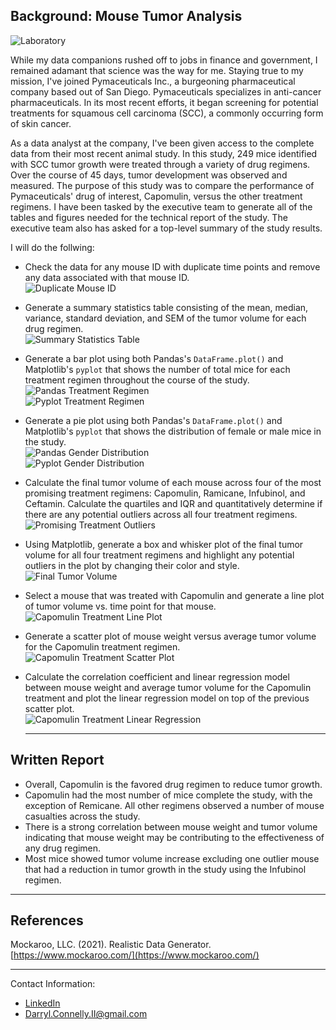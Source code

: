 ## Background: Mouse Tumor Analysis

  ![Laboratory](Images/Laboratory.jpg)

While my data companions rushed off to jobs in finance and government, I remained adamant that science was the way for me. Staying true to my mission, I've joined Pymaceuticals Inc., a burgeoning pharmaceutical company based out of San Diego. Pymaceuticals specializes in anti-cancer pharmaceuticals. In its most recent efforts, it began screening for potential treatments for squamous cell carcinoma (SCC), a commonly occurring form of skin cancer.

As a data analyst at the company, I've been given access to the complete data from their most recent animal study. In this study, 249 mice identified with SCC tumor growth were treated through a variety of drug regimens. Over the course of 45 days, tumor development was observed and measured. The purpose of this study was to compare the performance of Pymaceuticals' drug of interest, Capomulin, versus the other treatment regimens. I have been tasked by the executive team to generate all of the tables and figures needed for the technical report of the study. The executive team also has asked for a top-level summary of the study results.

I will do the follwing:

* Check the data for any mouse ID with duplicate time points and remove any data associated with that mouse ID.<br>
  ![Duplicate Mouse ID](Images/duplicate_mouse.png)

* Generate a summary statistics table consisting of the mean, median, variance, standard deviation, and SEM of the tumor volume for each drug regimen.<br>
  ![Summary Statistics Table](Images/statistics_table.png)

* Generate a bar plot using both Pandas's `DataFrame.plot()` and Matplotlib's `pyplot` that shows  the number of total mice for each treatment regimen throughout the course of the study.<br>
  ![Pandas Treatment Regimen](Images/pandas_drug_regimen_bar.jpg)<br>
  ![Pyplot Treatment Regimen](Images/pyplot_drug_regimen_bar.jpg)

* Generate a pie plot using both Pandas's `DataFrame.plot()` and Matplotlib's `pyplot` that shows the distribution of female or male mice in the study.<br>
  ![Pandas Gender Distribution](Images/pandas_mouse_sex_pie.jpg)<br>
  ![Pyplot Gender Distribution](Images/pyplot_mouse_sex_pie.jpg)

* Calculate the final tumor volume of each mouse across four of the most promising treatment regimens: Capomulin, Ramicane, Infubinol, and Ceftamin. Calculate the quartiles and IQR and quantitatively determine if there are any potential outliers across all four treatment regimens.<br>
  ![Promising Treatment Outliers](Images/treatment_regimen_outliers.png)

* Using Matplotlib, generate a box and whisker plot of the final tumor volume for all four treatment regimens and highlight any potential outliers in the plot by changing their color and style.<br>
  ![Final Tumor Volume](Images/final_tumor_volume_box.jpg)

* Select a mouse that was treated with Capomulin and generate a line plot of tumor volume vs. time point for that mouse.<br>
  ![Capomulin Treatment Line Plot](Images/tumor_volume_time_point_line.jpg)

* Generate a scatter plot of mouse weight versus average tumor volume for the Capomulin treatment regimen.<br>
  ![Capomulin Treatment Scatter Plot](Images/avg_tumor_vol_mouse_weight_scatter.jpg)

* Calculate the correlation coefficient and linear regression model between mouse weight and average tumor volume for the Capomulin treatment and plot the linear regression model on top of the previous scatter plot.<br>
  ![Capomulin Treatment Linear Regression](Images/avg_tumor_vol_mouse_weight_regression.jpg)

  - - -

## Written Report

  * Overall, Capomulin is the favored drug regimen to reduce tumor growth.
  * Capomulin had the most number of mice complete the study, with the exception of Remicane. All other regimens observed a number of mouse casualties across the study.
  * There is a strong correlation between mouse weight and tumor volume indicating that mouse weight may be contributing to the effectiveness of any drug regimen.
  * Most mice showed tumor volume increase excluding one outlier mouse that had a reduction in tumor growth in the study using the Infubinol regimen.

  - - - 

## References

Mockaroo, LLC. (2021). Realistic Data Generator. [https://www.mockaroo.com/](https://www.mockaroo.com/)

- - -

Contact Information:
* [LinkedIn](https://www.linkedin.com/in/connelito)
* Darryl.Connelly.II@gmail.com